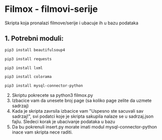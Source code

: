 # Filmox - filmovi-serije

Skripta koja pronalazi filmove/serije i ubacuje ih u bazu podataka

## 1. Potrebni moduli:

```bash
pip3 install beautifulsoup4
```
```bash
pip3 install requests
```
```bash
pip3 install lxml
```
```bash
pip3 install colorama
```
```bash
pip3 install mysql-connector-python
```
2. Skriptu pokrecete sa python3 filmox.py
3. Izbacice vam da unesete broj page (sa koliko page zelite da uzmete sadrzaj)
4. Kada je skripta zavrsila izbacice vam "Uspesno ste sacuvali sav sadrzaj!", svi podatci koje
je skripta sakupila nalaze se u sadrzaj.json fajlu. Sledeci korak je ubacivanje podataka u bazu
5. Da bu pokrenuli insert.py morate imati modul mysql-connector-python inace vam skripta nece raditi.

